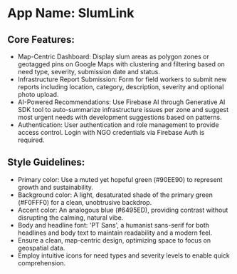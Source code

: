 # **App Name**: SlumLink

## Core Features:

- Map-Centric Dashboard: Display slum areas as polygon zones or geotagged pins on Google Maps with clustering and filtering based on need type, severity, submission date and status.
- Infrastructure Report Submission: Form for field workers to submit new reports including location, category, description, severity and optional photo upload.
- AI-Powered Recommendations: Use Firebase AI through Generative AI SDK tool to auto-summarize infrastructure issues per zone and suggest most urgent needs with development suggestions based on patterns.
- Authentication: User authentication and role management to provide access control. Login with NGO credentials via Firebase Auth is required.

## Style Guidelines:

- Primary color: Use a muted yet hopeful green (#90EE90) to represent growth and sustainability.
- Background color: A light, desaturated shade of the primary green (#F0FFF0) for a clean, unobtrusive backdrop.
- Accent color: An analogous blue (#6495ED), providing contrast without disrupting the calming, natural vibe.
- Body and headline font: 'PT Sans', a humanist sans-serif for both headlines and body text to maintain readability and a modern feel.
- Ensure a clean, map-centric design, optimizing space to focus on geospatial data.
- Employ intuitive icons for need types and severity levels to enable quick comprehension.